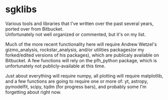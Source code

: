 # sgklibs
Various tools and libraries that I've written over the past several years, ported over from Bitbucket.  
Unfortunately not well organized or commented, but it's on my list.


Much of the more recent functionality here will require Andrew Wetzel's gizmo_analysis, rockstar_analysis, and/or 
utilities packages(or my forked/edited versions of his packages), which are publicaly available on Bitbucket.  A 
few functions will rely on the pfh_python package, which is unfortunately not publicly-available at this time.

Just about everything will require numpy, all plotting will require matplotlib, and a few functions are going to
require one or more of:  yt, astropy, pymodelfit, scipy, tqdm (for progress bars), and probably some I'm forgetting 
about right now.
